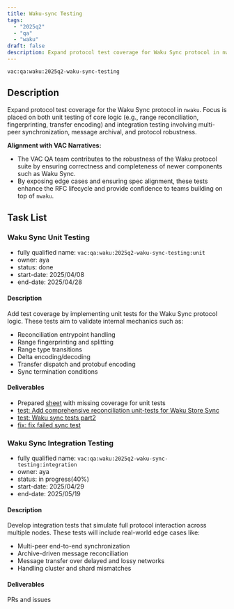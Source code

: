 ```yaml
---
title: Waku-sync Testing
tags:
  - "2025q2"
  - "qa"
  - "waku"
draft: false
description: Expand protocol test coverage for Waku Sync protocol in nwaku
---
```


`vac:qa:waku:2025q2-waku-sync-testing`

## Description

Expand protocol test coverage for the Waku Sync protocol in `nwaku`. 
Focus is placed on both unit testing of core logic (e.g., range reconciliation, fingerprinting, transfer encoding) 
and integration testing involving multi-peer synchronization, message archival, and protocol robustness.

**Alignment with VAC Narratives:**

* The VAC QA team contributes to the robustness of the Waku protocol suite
  by ensuring correctness and completeness of newer components such as Waku Sync.
* By exposing edge cases and ensuring spec alignment,
  these tests enhance the RFC lifecycle and provide confidence to teams building on top of `nwaku`.

## Task List

### Waku Sync Unit Testing

* fully qualified name: `vac:qa:waku:2025q2-waku-sync-testing:unit`
* owner: aya
* status: done
* start-date: 2025/04/08
* end-date: 2025/04/28

#### Description

Add test coverage by implementing unit tests for the Waku Sync protocol logic. 
These tests aim to validate internal mechanics such as:

- Reconciliation entrypoint handling
- Range fingerprinting and splitting
- Range type transitions
- Delta encoding/decoding
- Transfer dispatch and protobuf encoding
- Sync termination conditions

#### Deliverables
- Prepared [sheet](https://docs.google.com/spreadsheets/d/1Qj5LMyWR-ILA2wqd4eGe7j_V311QonZJ0LqnaWAJxMM/edit?gid=293767216#gid=293767216)  with missing coverage for unit tests  
- [test: Add comprehensive reconciliation unit-tests for Waku Store Sync](https://github.com/waku-org/nwaku/pull/3388)
- [test: Waku sync tests part2](https://github.com/waku-org/nwaku/pull/3397)
- [fix: fix failed sync test](https://github.com/waku-org/nwaku/pull/3464)

### Waku Sync Integration Testing

* fully qualified name: `vac:qa:waku:2025q2-waku-sync-testing:integration`
* owner: aya
* status: in progress(40%)
* start-date: 2025/04/29
* end-date: 2025/05/19

#### Description

Develop integration tests that simulate full protocol interaction across multiple nodes. 
These tests will include real-world edge cases like:

- Multi-peer end-to-end synchronization
- Archive-driven message reconciliation
- Message transfer over delayed and lossy networks
- Handling cluster and shard mismatches

#### Deliverables

PRs and issues



